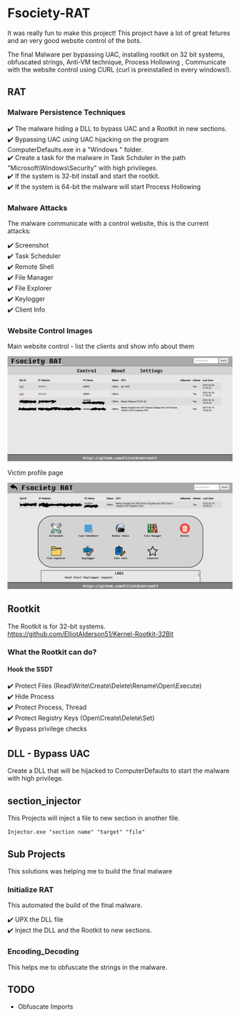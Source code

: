 # Fsociety-RAT
It was really fun to make this project! This project have a lot of great fetures and an very good website control of the bots.

The final Malware per bypassing UAC, installing rootkit on 32 bit systems, obfuscated strings, Anti-VM technique, Process Hollowing , Communicate with the website control using CURL (curl is preinstalled in every windows!). 

## RAT

### Malware Persistence Techniques

:heavy_check_mark: The malware hiding a DLL to bypass UAC and a Rootkit in new sections.    
:heavy_check_mark: Bypassing UAC using UAC hijacking on the program ComputerDefaults.exe in a "Windows " folder.    
:heavy_check_mark: Create a task for the malware in Task Schduler in the path "Microsoft\\Windows\\Security" with high privileges.    
:heavy_check_mark: If the system is 32-bit install and start the rootkit.    
:heavy_check_mark: If the system is 64-bit the malware will start Process Hollowing    

### Malware Attacks
The malware communicate with a control website, this is the current attacks:

:heavy_check_mark: Screenshot    
:heavy_check_mark: Task Scheduler       
:heavy_check_mark: Remote Shell    
:heavy_check_mark: File Manager    
:heavy_check_mark: File Explorer    
:heavy_check_mark: Keylogger    
:heavy_check_mark: Client Info    

### Website Control Images
Main website control - list the clients and show info about them

![plot](./Images/Main.PNG)

Victim profile page

![plot](./Images/Profile.PNG)


## Rootkit
The Rootkit is for 32-bit systems. https://github.com/ElliotAlderson51/Kernel-Rootkit-32Bit

### What the Rootkit can do?

#### Hook the SSDT

:heavy_check_mark: Protect Files (Read\Write\Create\Delete\Rename\Open\Execute)     
:heavy_check_mark: Hide Process    
:heavy_check_mark: Protect Process, Thread     
:heavy_check_mark: Protect Registry Keys (Open\Create\Delete\Set)        
:heavy_check_mark: Bypass privilege checks

## DLL - Bypass UAC
Create a DLL that will be hijacked to ComputerDefaults to start the malware with high privilege.

## section_injector
This Projects will inject a file to new section in another file.
```
Injector.exe "section name" "target" "file"
```

## Sub Projects
This solutions was helping me to build the final malware

### Initialize RAT
This automated the build of the final malware.

:heavy_check_mark: UPX the DLL file     
:heavy_check_mark: Inject the DLL and the Rootkit to new sections.

### Encoding_Decoding
This helps me to obfuscate the strings in the malware.

## TODO

* Obfuscate Imports
